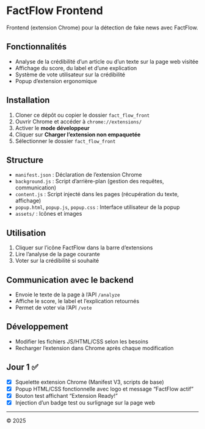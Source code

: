 # FactFlow Frontend

Frontend (extension Chrome) pour la détection de fake news avec FactFlow.

## Fonctionnalités

- Analyse de la crédibilité d’un article ou d’un texte sur la page web visitée
- Affichage du score, du label et d’une explication
- Système de vote utilisateur sur la crédibilité
- Popup d’extension ergonomique

## Installation

1. Cloner ce dépôt ou copier le dossier `fact_flow_front`
2. Ouvrir Chrome et accéder à `chrome://extensions/`
3. Activer le **mode développeur**
4. Cliquer sur **Charger l’extension non empaquetée**
5. Sélectionner le dossier `fact_flow_front`

## Structure

- `manifest.json` : Déclaration de l’extension Chrome
- `background.js` : Script d’arrière-plan (gestion des requêtes, communication)
- `content.js` : Script injecté dans les pages (récupération du texte, affichage)
- `popup.html`, `popup.js`, `popup.css` : Interface utilisateur de la popup
- `assets/` : Icônes et images

## Utilisation

1. Cliquer sur l’icône FactFlow dans la barre d’extensions
2. Lire l’analyse de la page courante
3. Voter sur la crédibilité si souhaité

## Communication avec le backend

- Envoie le texte de la page à l’API `/analyze`
- Affiche le score, le label et l’explication retournés
- Permet de voter via l’API `/vote`

## Développement

- Modifier les fichiers JS/HTML/CSS selon les besoins
- Recharger l’extension dans Chrome après chaque modification

## Jour 1 ✅

- [x] Squelette extension Chrome (Manifest V3, scripts de base)
- [x] Popup HTML/CSS fonctionnelle avec logo et message “FactFlow actif”
- [x] Bouton test affichant “Extension Ready!”
- [x] Injection d’un badge test ou surlignage sur la page web

---

© 2025
